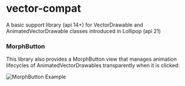 # vector-compat
A basic support library (api 14+) for VectorDrawable and AnimatedVectorDrawable classes introduced in Lollipop (api 21)


### MorphButton
This library also provides a MorphButton view that manages animation lifecycles of AnimatedVectorDrawables transparently when it is clicked:

<img src="https://github.com/wnafee/vector-compat/blob/master/demo.gif" alt="MorphButton Example" /><br />

